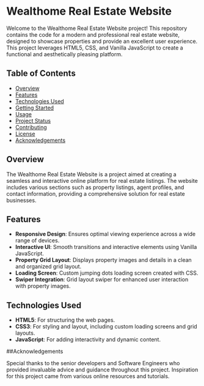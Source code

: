# Wealthome Real Estate Website

Welcome to the Wealthome Real Estate Website project! This repository contains the code for a modern and professional real estate website, designed to showcase properties and provide an excellent user experience. This project leverages HTML5, CSS, and Vanilla JavaScript to create a functional and aesthetically pleasing platform.

## Table of Contents

- [Overview](#overview)
- [Features](#features)
- [Technologies Used](#technologies-used)
- [Getting Started](#getting-started)
- [Usage](#usage)
- [Project Status](#project-status)
- [Contributing](#contributing)
- [License](#license)
- [Acknowledgements](#acknowledgements)

## Overview

The Wealthome Real Estate Website is a project aimed at creating a seamless and interactive online platform for real estate listings. The website includes various sections such as property listings, agent profiles, and contact information, providing a comprehensive solution for real estate businesses.

## Features

- **Responsive Design**: Ensures optimal viewing experience across a wide range of devices.
- **Interactive UI**: Smooth transitions and interactive elements using Vanilla JavaScript.
- **Property Grid Layout**: Displays property images and details in a clean and organized grid layout.
- **Loading Screen**: Custom jumping dots loading screen created with CSS.
- **Swiper Integration**: Grid layout swiper for enhanced user interaction with property images.

## Technologies Used

- **HTML5**: For structuring the web pages.
- **CSS3**: For styling and layout, including custom loading screens and grid layouts.
- **JavaScript**: For adding interactivity and dynamic content.

##Acknowledgements

Special thanks to the senior developers and Software Engineers who provided invaluable advice and guidance throughout this project.
Inspiration for this project came from various online resources and tutorials.

   
  
